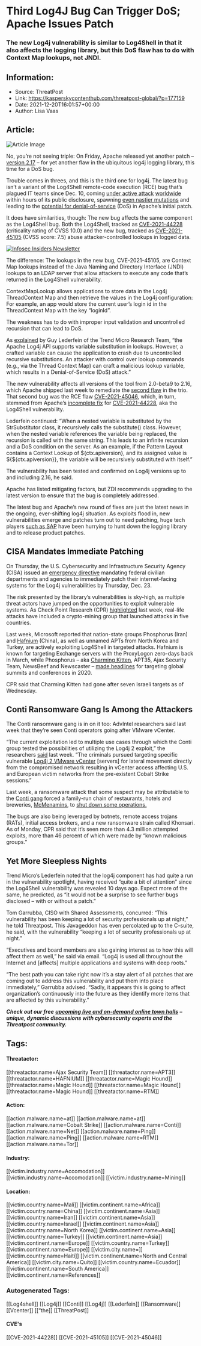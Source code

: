 # Third Log4J Bug Can Trigger DoS; Apache Issues Patch
### The new Log4j vulnerability is similar to Log4Shell in that it also affects the logging library, but this DoS flaw has to do with Context Map lookups, not JNDI.

## Information:
+ Source: ThreatPost
+ Link: https://kasperskycontenthub.com/threatpost-global/?p=177159
+ Date: 2021-12-20T16:01:57+00:00
+ Author: Lisa Vaas


## Article:
![Article Image](https://media.threatpost.com/wp-content/uploads/sites/103/2021/12/20105658/bug-trio.jpg)

No, you’re not seeing triple: On Friday, Apache released yet another patch – [version 2.17](https://logging.apache.org/log4j/2.x/download.html) – for yet another flaw in the ubiquitous log4j logging library, this time for a DoS bug.


Trouble comes in threes, and this is the third one for log4j. The latest bug isn’t a variant of the Log4Shell remote-code execution (RCE) bug that’s plagued IT teams since Dec. 10, coming [under active attack](https://threatpost.com/zero-day-in-ubiquitous-apache-log4j-tool-under-active-attack/176937/) [worldwide](https://threatpost.com/log4shell-attacks-origin-botnet/176977/) within hours of its public disclosure, spawning [even nastier mutations](https://threatpost.com/apache-log4j-log4shell-mutations/176962/) and leading to the [potential for denial-of-service](https://threatpost.com/apache-patch-log4shell-log4j-dos-attacks/177064/) (DoS) in Apache’s initial patch.


It does have similarities, though: The new bug affects the same component as the Log4Shell bug. Both the Log4Shell, tracked as [CVE-2021-44228](https://nvd.nist.gov/vuln/detail/CVE-2021-44228) (criticality rating of CVSS 10.0) and the new bug, tracked as [CVE-2021-45105](https://nvd.nist.gov/vuln/detail/CVE-2021-45105) (CVSS score: 7.5) abuse attacker-controlled lookups in logged data.


[![Infosec Insiders Newsletter](https://media.threatpost.com/wp-content/uploads/sites/103/2021/07/10165815/infosec_insiders_in_article_promo.png)](https://threatpost.com/infosec-insider-subscription-page/?utm_source=ART&utm_medium=ART&utm_campaign=InfosecInsiders_Newsletter_Promo/)


The difference: The lookups in the new bug, CVE-2021-45105, are Context Map lookups instead of the Java Naming and Directory Interface (JNDI) lookups to an LDAP server that allow attackers to execute any code that’s returned in the Log4Shell vulnerability.


ContextMapLookup allows applications to store data in the Log4j ThreadContext Map and then retrieve the values in the Log4j configuration: For example, an app would store the current user’s login id in the ThreadContext Map with the key “loginId”.


The weakness has to do with improper input validation and uncontrolled recursion that can lead to DoS.


As [explained](https://www.zerodayinitiative.com/blog/2021/12/17/cve-2021-45105-denial-of-service-via-uncontrolled-recursion-in-log4j-strsubstitutor) by Guy Lederfein of the Trend Micro Research Team, “the Apache Log4j API supports variable substitution in lookups. However, a crafted variable can cause the application to crash due to uncontrolled recursive substitutions. An attacker with control over lookup commands (e.g., via the Thread Context Map) can craft a malicious lookup variable, which results in a Denial-of-Service (DoS) attack.”


The new vulnerability affects all versions of the tool from 2.0-beta9 to 2.16, which Apache shipped last week to remediate the [second flaw](https://threatpost.com/new-log4shell-attack-vector-local-hosts/177128/) in the trio. That second bug was the RCE flaw [CVE-2021-45046](https://nvd.nist.gov/vuln/detail/CVE-2021-45046), which, in turn, stemmed from Apache’s [incomplete fix](https://threatpost.com/apache-patch-log4shell-log4j-dos-attacks/177064/) for [CVE-2021-44228](https://thehackernews.com/2021/12/extremely-critical-log4j-vulnerability.html), aka the Log4Shell vulnerability.


Lederfein continued: “When a nested variable is substituted by the StrSubstitutor class, it recursively calls the substitute() class. However, when the nested variable references the variable being replaced, the recursion is called with the same string. This leads to an infinite recursion and a DoS condition on the server. As an example, if the Pattern Layout contains a Context Lookup of ${ctx.apiversion}, and its assigned value is ${${ctx.apiversion}}, the variable will be recursively substituted with itself.”


The vulnerability has been tested and confirmed on Log4j versions up to and including 2.16, he said.


Apache has listed mitigating factors, but ZDI recommends upgrading to the latest version to ensure that the bug is completely addressed.


The latest bug and Apache’s new round of fixes are just the latest news in the ongoing, ever-shifting log4j situation. As exploits flood in, new vulnerabilities emerge and patches turn out to need patching, huge tech players [such as SAP](https://threatpost.com/sap-log4shell-vulnerability-apps/177069/) have been hurrying to hunt down the logging library and to release product patches.


CISA Mandates Immediate Patching
--------------------------------


On Thursday, the U.S. Cybersecurity and Infrastructure Security Agency (CISA) issued an [emergency directive](https://www.cisa.gov/uscert/ncas/current-activity/2021/12/17/cisa-issues-ed-22-02-directing-federal-agencies-mitigate-apache) mandating federal civilian departments and agencies to immediately patch their internet-facing systems for the Log4j vulnerabilities by Thursday, Dec. 23.


The risk presented by the library’s vulnerabilities is sky-high, as multiple threat actors have jumped on the opportunities to exploit vulnerable systems. As Check Point Research (CPR) [highlighted](https://blog.checkpoint.com/2021/12/11/protecting-against-cve-2021-44228-apache-log4j2-versions-2-14-1/) last week, real-life attacks have included a crypto-mining group that launched attacks in five countries.


Last week, Microsoft reported that nation-state groups Phosphorus (Iran) and [Hafnium](https://threatpost.com/microsoft-exchange-zero-day-attackers-spy/164438/) (China), as well as unnamed APTs from North Korea and Turkey, are actively exploiting Log4Shell in targeted attacks. Hafnium is known for targeting Exchange servers with the ProxyLogon zero-days back in March, while Phosphorus – aka [Charming Kitten](https://threatpost.com/charming-kitten-whatsapp-linkedin-effort/158813/), APT35, Ajax Security Team, NewsBeef and Newscaster – [made headlines](https://threatpost.com/microsoft-iranian-apt-t20-summit-munich-security-conference/160654/) for targeting global summits and conferences in 2020.


CPR said that Charming Kitten had gone after seven Israeli targets as of Wednesday.


Conti Ransomware Gang Is Among the Attackers
--------------------------------------------


The Conti ransomware gang is in on it too: AdvIntel researchers said last week that they’re seen Conti operators going after VMware vCenter.


“The current exploitation led to multiple use cases through which the Conti group tested the possibilities of utilizing the Log4j 2 exploit,” the researchers [said](https://www.advintel.io/post/ransomware-advisory-log4shell-exploitation-for-initial-access-lateral-movement) last week. “The criminals pursued targeting specific vulnerable [Log4j 2 VMware vCenter](https://www.vmware.com/security/advisories/VMSA-2021-0028.html) [servers] for lateral movement directly from the compromised network resulting in vCenter access affecting U.S. and European victim networks from the pre-existent Cobalt Strike sessions.”


Last week, a ransomware attack that some suspect may be attributable to the [Conti gang](https://threatpost.com/conti-ransomware-backups/175114/) forced a family-run chain of restaurants, hotels and breweries, [McMenamins](https://www.mcmenamins.com/), to [shut down some operations.](https://threatpost.com/conti-gang-ransomware-attack-mcmenamins/177119/)


The bugs are also being leveraged by botnets, remote access trojans (RATs), initial access brokers, and a new ransomware strain called Khonsari. As of Monday, CPR said that it’s seen more than 4.3 million attempted exploits, more than 46 percent of which were made by “known malicious groups.”


Yet More Sleepless Nights
-------------------------


Trend Micro’s Lederfein noted that the log4j component has had quite a run in the vulnerability spotlight, having received “quite a bit of attention” since the Log4Shell vulnerability was revealed 10 days ago. Expect more of the same, he predicted, as “it would not be a surprise to see further bugs disclosed – with or without a patch.”


Tom Garrubba, CISO with Shared Assessments, concurred: “This vulnerability has been keeping a lot of security professionals up at night,” he told Threatpost. This Javageddon has even percolated up to the C-suite, he said, with the vulnerability “keeping a lot of security professionals up at night.”


“Executives and board members are also gaining interest as to how this will affect them as well,” he said via email. “Log4j is used all throughout the Internet and [affects] multiple applications and systems with deep roots.”


“The best path you can take right now it’s a stay alert of all patches that are coming out to address this vulnerability and put them into place immediately,” Garrubba advised. “Sadly, it appears this is going to affect organization’s continuously into the future as they identify more items that are affected by this vulnerability.”


***Check out our free*** [***upcoming live and on-demand online town halls***](https://threatpost.com/category/webinars/) ***– unique, dynamic discussions with cybersecurity experts and the Threatpost community.***





## Tags:

#### Threatactor:
[[threatactor.name=Ajax Security Team]] [[threatactor.name=APT3]] [[threatactor.name=HAFNIUM]] [[threatactor.name=Magic Hound]] [[threatactor.name=Magic Hound]] [[threatactor.name=Magic Hound]] [[threatactor.name=Magic Hound]] [[threatactor.name=RTM]]

#### Action:
[[action.malware.name=at]] [[action.malware.name=at]] [[action.malware.name=Cobalt Strike]] [[action.malware.name=Conti]] [[action.malware.name=Net]] [[action.malware.name=Ping]] [[action.malware.name=Ping]] [[action.malware.name=RTM]] [[action.malware.name=Tor]]

#### Industry:
[[victim.industry.name=Accomodation]] [[victim.industry.name=Accomodation]] [[victim.industry.name=Mining]]

#### Location:
[[victim.country.name=Mali]] [[victim.continent.name=Africa]] [[victim.country.name=China]] [[victim.continent.name=Asia]] [[victim.country.name=Iran]] [[victim.continent.name=Asia]] [[victim.country.name=Israel]] [[victim.continent.name=Asia]] [[victim.country.name=North Korea]] [[victim.continent.name=Asia]] [[victim.country.name=Turkey]] [[victim.continent.name=Asia]] [[victim.continent.name=Europe]] [[victim.country.name=Turkey]] [[victim.continent.name=Europe]] [[victim.city.name=]] [[victim.country.name=Haiti]] [[victim.continent.name=North and Central America]] [[victim.city.name=Quito]] [[victim.country.name=Ecuador]] [[victim.continent.name=South America]] [[victim.continent.name=References]]

### Autogenerated Tags:
[[Log4shell]] [[Log4j]] [[Conti]] [[Log4j]] [[Lederfein]] [[Ransomware]] [[Vcenter]] [[“the]] [[ThreatPost]]
#### CVE's
[[CVE-2021-44228]] [[CVE-2021-45105]] [[CVE-2021-45046]]


